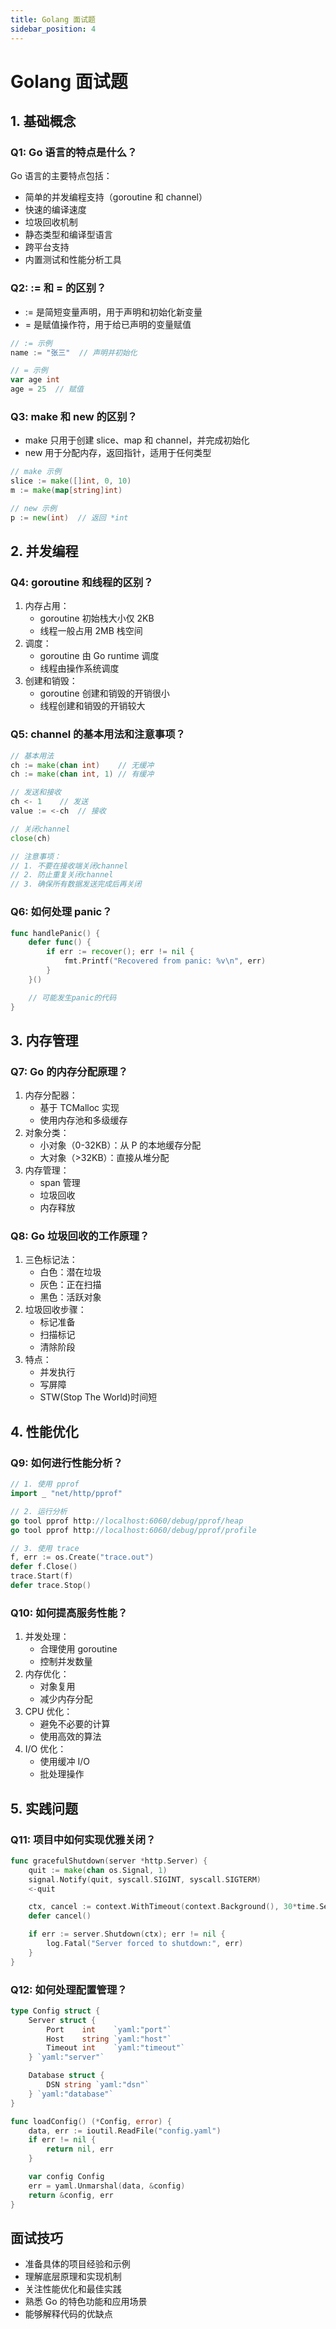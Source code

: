 ```yaml
---
title: Golang 面试题
sidebar_position: 4
---
```


# Golang 面试题

## 1. 基础概念

### Q1: Go 语言的特点是什么？

Go 语言的主要特点包括：

- 简单的并发编程支持（goroutine 和 channel）
- 快速的编译速度
- 垃圾回收机制
- 静态类型和编译型语言
- 跨平台支持
- 内置测试和性能分析工具

### Q2: := 和 = 的区别？

- := 是简短变量声明，用于声明和初始化新变量
- = 是赋值操作符，用于给已声明的变量赋值

```go
// := 示例
name := "张三"  // 声明并初始化

// = 示例
var age int
age = 25  // 赋值
```

### Q3: make 和 new 的区别？

- make 只用于创建 slice、map 和 channel，并完成初始化
- new 用于分配内存，返回指针，适用于任何类型

```go
// make 示例
slice := make([]int, 0, 10)
m := make(map[string]int)

// new 示例
p := new(int)  // 返回 *int
```

## 2. 并发编程

### Q4: goroutine 和线程的区别？

1. 内存占用：
   - goroutine 初始栈大小仅 2KB
   - 线程一般占用 2MB 栈空间
2. 调度：
   - goroutine 由 Go runtime 调度
   - 线程由操作系统调度
3. 创建和销毁：
   - goroutine 创建和销毁的开销很小
   - 线程创建和销毁的开销较大

### Q5: channel 的基本用法和注意事项？

```go
// 基本用法
ch := make(chan int)    // 无缓冲
ch := make(chan int, 1) // 有缓冲

// 发送和接收
ch <- 1    // 发送
value := <-ch  // 接收

// 关闭channel
close(ch)

// 注意事项：
// 1. 不要在接收端关闭channel
// 2. 防止重复关闭channel
// 3. 确保所有数据发送完成后再关闭
```

### Q6: 如何处理 panic？

```go
func handlePanic() {
    defer func() {
        if err := recover(); err != nil {
            fmt.Printf("Recovered from panic: %v\n", err)
        }
    }()

    // 可能发生panic的代码
}
```

## 3. 内存管理

### Q7: Go 的内存分配原理？

1. 内存分配器：
   - 基于 TCMalloc 实现
   - 使用内存池和多级缓存
2. 对象分类：
   - 小对象（0-32KB）：从 P 的本地缓存分配
   - 大对象（>32KB）：直接从堆分配
3. 内存管理：
   - span 管理
   - 垃圾回收
   - 内存释放

### Q8: Go 垃圾回收的工作原理？

1. 三色标记法：
   - 白色：潜在垃圾
   - 灰色：正在扫描
   - 黑色：活跃对象
2. 垃圾回收步骤：
   - 标记准备
   - 扫描标记
   - 清除阶段
3. 特点：
   - 并发执行
   - 写屏障
   - STW(Stop The World)时间短

## 4. 性能优化

### Q9: 如何进行性能分析？

```go
// 1. 使用 pprof
import _ "net/http/pprof"

// 2. 运行分析
go tool pprof http://localhost:6060/debug/pprof/heap
go tool pprof http://localhost:6060/debug/pprof/profile

// 3. 使用 trace
f, err := os.Create("trace.out")
defer f.Close()
trace.Start(f)
defer trace.Stop()
```

### Q10: 如何提高服务性能？

1. 并发处理：
   - 合理使用 goroutine
   - 控制并发数量
2. 内存优化：
   - 对象复用
   - 减少内存分配
3. CPU 优化：
   - 避免不必要的计算
   - 使用高效的算法
4. I/O 优化：
   - 使用缓冲 I/O
   - 批处理操作

## 5. 实践问题

### Q11: 项目中如何实现优雅关闭？

```go
func gracefulShutdown(server *http.Server) {
    quit := make(chan os.Signal, 1)
    signal.Notify(quit, syscall.SIGINT, syscall.SIGTERM)
    <-quit

    ctx, cancel := context.WithTimeout(context.Background(), 30*time.Second)
    defer cancel()

    if err := server.Shutdown(ctx); err != nil {
        log.Fatal("Server forced to shutdown:", err)
    }
}
```

### Q12: 如何处理配置管理？

```go
type Config struct {
    Server struct {
        Port    int    `yaml:"port"`
        Host    string `yaml:"host"`
        Timeout int    `yaml:"timeout"`
    } `yaml:"server"`

    Database struct {
        DSN string `yaml:"dsn"`
    } `yaml:"database"`
}

func loadConfig() (*Config, error) {
    data, err := ioutil.ReadFile("config.yaml")
    if err != nil {
        return nil, err
    }

    var config Config
    err = yaml.Unmarshal(data, &config)
    return &config, err
}
```

## 面试技巧

- 准备具体的项目经验和示例
- 理解底层原理和实现机制
- 关注性能优化和最佳实践
- 熟悉 Go 的特色功能和应用场景
- 能够解释代码的优缺点
